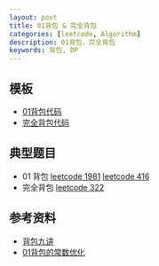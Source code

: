 ```yaml
---
layout: post
title: 01背包 & 完全背包
categories: [leetcode, Algorithm]
description: 01背包，完全背包
keywords: 背包, DP
---
```



## 模板
- [ 01背包代码 ](https://github.com/joeyzyz/leetcode-template/blob/main/dp/01-backpack.py)
- [ 完全背包代码 ](https://github.com/joeyzyz/leetcode-template/blob/main/dp/multi-backpack.py)


## 典型题目
- 01 背包
[leetcode 1981](https://leetcode-cn.com/problems/minimize-the-difference-between-target-and-chosen-elements/)
[leetcode 416](https://leetcode-cn.com/problems/partition-equal-subset-sum/)
- 完全背包
[leetcode 322](https://leetcode-cn.com/problems/coin-change/)


## 参考资料
- [ 背包九讲 ](https://raw.githubusercontent.com/tianyicui/pack/master/V2.pdf)
- [ 01背包的常数优化 ](https://edwardzcn.github.io/post/1590e320.html)

